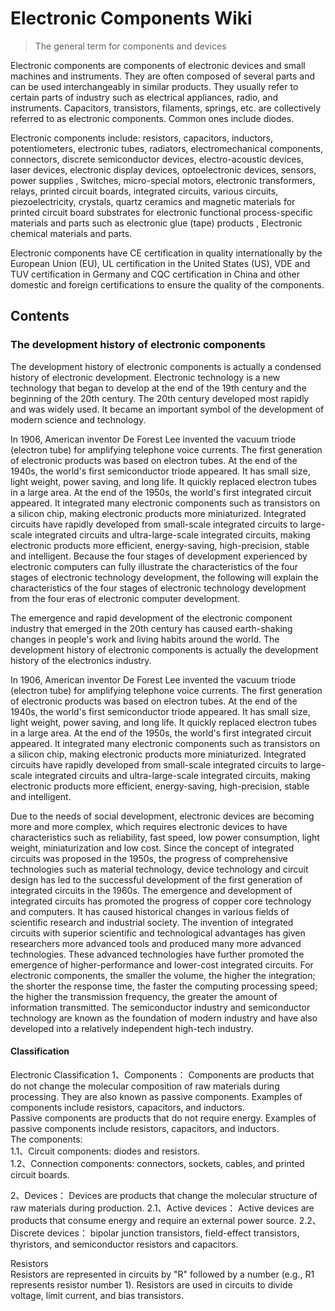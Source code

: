 # Electronic Components Wiki

> The general term for components and devices

Electronic components are components of electronic devices and small machines and instruments. They are often composed of several parts and can be used interchangeably in similar products. They usually refer to certain parts of industry such as electrical appliances, radio, and instruments. Capacitors, transistors, filaments, springs, etc. are collectively referred to as electronic components. Common ones include diodes.

Electronic components include: resistors, capacitors, inductors, potentiometers, electronic tubes, radiators, electromechanical components, connectors, discrete semiconductor devices, electro-acoustic devices, laser devices, electronic display devices, optoelectronic devices, sensors, power supplies , Switches, micro-special motors, electronic transformers, relays, printed circuit boards, integrated circuits, various circuits, piezoelectricity, crystals, quartz ceramics and magnetic materials for printed circuit board substrates for electronic functional process-specific materials and parts such as electronic glue (tape) products , Electronic chemical materials and parts.

Electronic components have CE certification in quality internationally by the European Union (EU), UL certification in the United States (US), VDE and TUV certification in Germany and CQC certification in China and other domestic and foreign certifications to ensure the quality of the components.

## Contents

### The development history of electronic components

The development history of electronic components is actually a condensed history of electronic development. Electronic technology is a new technology that began to develop at the end of the 19th century and the beginning of the 20th century. The 20th century developed most rapidly and was widely used. It became an important symbol of the development of modern science and technology.

In 1906, American inventor De Forest Lee invented the vacuum triode (electron tube) for amplifying telephone voice currents. The first generation of electronic products was based on electron tubes. At the end of the 1940s, the world's first semiconductor triode appeared. It has small size, light weight, power saving, and long life. It quickly replaced electron tubes in a large area. At the end of the 1950s, the world's first integrated circuit appeared. It integrated many electronic components such as transistors on a silicon chip, making electronic products more miniaturized. Integrated circuits have rapidly developed from small-scale integrated circuits to large-scale integrated circuits and ultra-large-scale integrated circuits, making electronic products more efficient, energy-saving, high-precision, stable and intelligent. Because the four stages of development experienced by electronic computers can fully illustrate the characteristics of the four stages of electronic technology development, the following will explain the characteristics of the four stages of electronic technology development from the four eras of electronic computer development.

The emergence and rapid development of the electronic component industry that emerged in the 20th century has caused earth-shaking changes in people's work and living habits around the world. The development history of electronic components is actually the development history of the electronics industry.

In 1906, American inventor De Forest Lee invented the vacuum triode (electron tube) for amplifying telephone voice currents. The first generation of electronic products was based on electron tubes. At the end of the 1940s, the world's first semiconductor triode appeared. It has small size, light weight, power saving, and long life. It quickly replaced electron tubes in a large area. At the end of the 1950s, the world's first integrated circuit appeared. It integrated many electronic components such as transistors on a silicon chip, making electronic products more miniaturized. Integrated circuits have rapidly developed from small-scale integrated circuits to large-scale integrated circuits and ultra-large-scale integrated circuits, making electronic products more efficient, energy-saving, high-precision, stable and intelligent.

Due to the needs of social development, electronic devices are becoming more and more complex, which requires electronic devices to have characteristics such as reliability, fast speed, low power consumption, light weight, miniaturization and low cost. Since the concept of integrated circuits was proposed in the 1950s, the progress of comprehensive technologies such as material technology, device technology and circuit design has led to the successful development of the first generation of integrated circuits in the 1960s. The emergence and development of integrated circuits has promoted the progress of copper core technology and computers. It has caused historical changes in various fields of scientific research and industrial society. The invention of integrated circuits with superior scientific and technological advantages has given researchers more advanced tools and produced many more advanced technologies. These advanced technologies have further promoted the emergence of higher-performance and lower-cost integrated circuits. For electronic components, the smaller the volume, the higher the integration; the shorter the response time, the faster the computing processing speed; the higher the transmission frequency, the greater the amount of information transmitted. The semiconductor industry and semiconductor technology are known as the foundation of modern industry and have also developed into a relatively independent high-tech industry.

#### Classification

Electronic Classification
1、Components： Components are products that do not change the molecular composition of raw materials during processing. They are also known as passive components. Examples of components include resistors, capacitors, and inductors.  
Passive components are products that do not require energy. Examples of passive components include resistors, capacitors, and inductors.  
The components:  
1.1、Circuit components: diodes and resistors.  
1.2、Connection components: connectors, sockets, cables, and printed circuit boards.  

2、Devices： Devices are products that change the molecular structure of raw materials during production.
2.1、Active devices： Active devices are products that consume energy and require an external power source.
2.2、Discrete devices： bipolar junction transistors, field-effect transistors, thyristors, and semiconductor resistors and capacitors.

Resistors  
Resistors are represented in circuits by "R" followed by a number (e.g., R1 represents resistor number 1). Resistors are used in circuits to divide voltage, limit current, and bias transistors.  

<!-- toc -->

